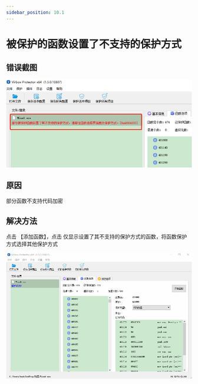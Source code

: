 ```yaml
---
sidebar_position: 10.1
---
```


# 被保护的函数设置了不支持的保护方式

## 错误截图

![img](被保护的函数设置了不支持的保护方式.assets/errerfuntion.png)



## 原因

部分函数不支持代码加密

## 解决方法

点击 【添加函数】，点击 仅显示设置了其不支持的保护方式的函数，将函数保护方式选择其他保护方式



![img](被保护的函数设置了不支持的保护方式.assets/cannotprotetfun.gif)